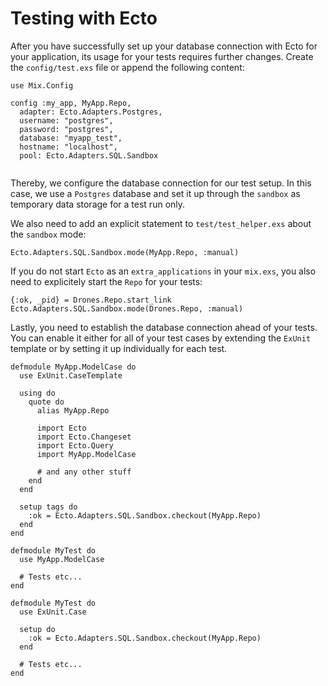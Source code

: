 # Testing with Ecto

After you have successfully set up your database connection with Ecto for your application,
its usage for your tests requires further changes. Create the `config/test.exs` file or append the following content:

```
use Mix.Config

config :my_app, MyApp.Repo,
  adapter: Ecto.Adapters.Postgres,
  username: "postgres",
  password: "postgres",
  database: "myapp_test",
  hostname: "localhost",
  pool: Ecto.Adapters.SQL.Sandbox
 
 ```
 
Thereby, we configure the database connection for our test setup.
In this case, we use a `Postgres` database and set it up through the `sandbox` as temporary data storage for a test run only.

We also need to add an explicit statement to `test/test_helper.exs` about the `sandbox` mode:
```
Ecto.Adapters.SQL.Sandbox.mode(MyApp.Repo, :manual)
```

If you do not start `Ecto` as an `extra_applications` in your `mix.exs`, you also need to explicitely start the `Repo` for your tests:
```
{:ok, _pid} = Drones.Repo.start_link
Ecto.Adapters.SQL.Sandbox.mode(Drones.Repo, :manual)
```

Lastly, you need to establish the database connection ahead of your tests.
You can enable it either for all of your test cases by extending the `ExUnit` template or by setting it up individually for each test.


```
defmodule MyApp.ModelCase do
  use ExUnit.CaseTemplate

  using do
    quote do
      alias MyApp.Repo

      import Ecto
      import Ecto.Changeset
      import Ecto.Query
      import MyApp.ModelCase
      
      # and any other stuff
    end
  end

  setup tags do
    :ok = Ecto.Adapters.SQL.Sandbox.checkout(MyApp.Repo)
  end
end
```

```
defmodule MyTest do
  use MyApp.ModelCase
  
  # Tests etc...
end
```

```
defmodule MyTest do
  use ExUnit.Case

  setup do
    :ok = Ecto.Adapters.SQL.Sandbox.checkout(MyApp.Repo)
  end
  
  # Tests etc...
end
```
